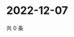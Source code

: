 # 2022-12-07

共 0 条

<!-- BEGIN WEIBO -->
<!-- 最后更新时间 Wed Dec 07 2022 02:17:33 GMT+0800 (China Standard Time) -->

<!-- END WEIBO -->
